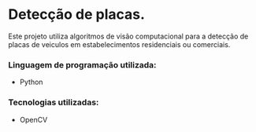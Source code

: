 # Detecção de placas.  

Este projeto utiliza algoritmos de visão computacional para a detecção de placas de veiculos em estabelecimentos residenciais ou comerciais. 

### Linguagem de programação utilizada:  
* Python  

### Tecnologias utilizadas:
* OpenCV
